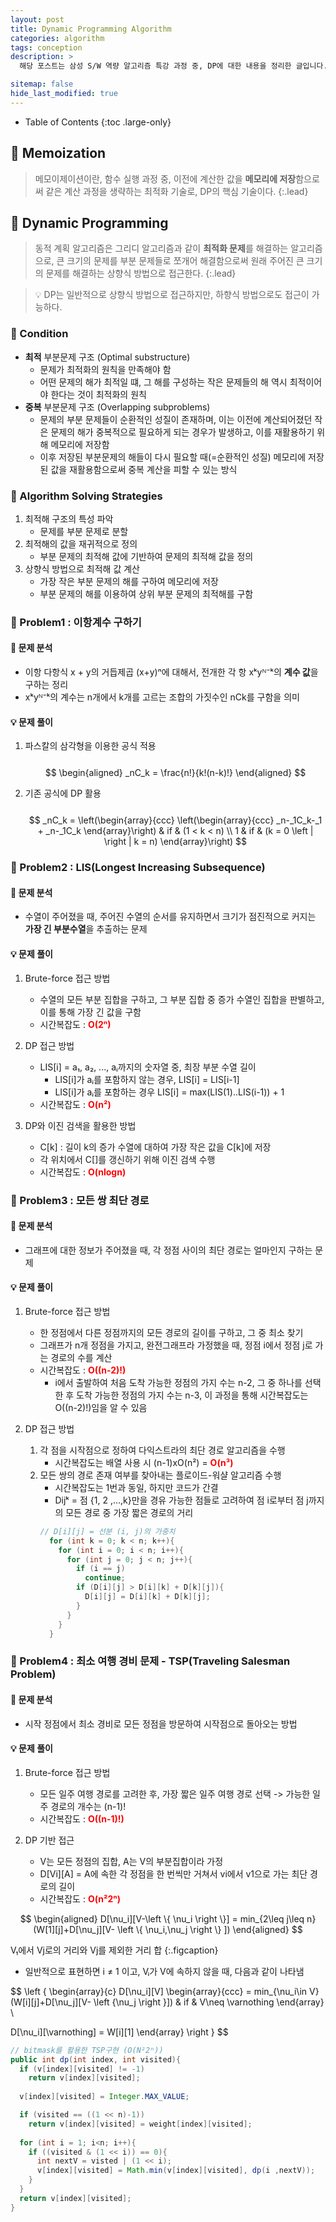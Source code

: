 ```yaml
---
layout: post
title: Dynamic Programming Algorithm
categories: algorithm
tags: conception
description: >
  해당 포스트는 삼성 S/W 역량 알고리즘 특강 과정 중, DP에 대한 내용을 정리한 글입니다.

sitemap: false
hide_last_modified: true
---
```


- Table of Contents
{:toc .large-only}

## 📘 Memoization
> 메모이제이션이란, 함수 실행 과정 중, 이전에 계산한 값을 **메모리에 저장**함으로써 같은 계산 과정을 생략하는 최적화 기술로, DP의 핵심 기술이다.
{:.lead}

## 📘 Dynamic Programming
> 동적 계획 알고리즘은 그리디 알고리즘과 같이 **최적화 문제**를 해결하는 알고리즘으로, 큰 크기의 문제를 부분 문제들로 쪼개어 해결함으로써 원래 주어진 큰 크기의 문제를 해결하는 상향식 방법으로 접근한다.
{:.lead}

<blockquote class="callout callout_info">
  <p>
  💡 DP는 일반적으로 상향식 방법으로 접근하지만, 하향식 방법으로도 접근이 가능하다.
  </p>
</blockquote>

### 📜 Condition
- **최적** 부분문제 구조 (Optimal substructure)
  - 문제가 최적화의 원칙을 만족해야 함
  - 어떤 문제의 해가 최적일 떄, 그 해를 구성하는 작은 문제들의 해 역시 최적이어야 한다는 것이 최적화의 원칙
- **중복** 부분문제 구조 (Overlapping subproblems)
  - 문제의 부분 문제들이 순환적인 성질이 존재하며, 이는 이전에 계산되어졌던 작은 문제의 해가 중복적으로 필요하게 되는 경우가 발생하고, 이를 재활용하기 위해 메모리에 저장함
  - 이후 저장된 부분문제의 해들이 다시 필요할 때(=순환적인 성질) 메모리에 저장된 값을 재활용함으로써 중복 계산을 피할 수 있는 방식


### 📜 Algorithm Solving Strategies
1. 최적해 구조의 특성 파악
   - 문제를 부분 문제로 분할
2. 최적해의 값을 재귀적으로 정의
   - 부분 문제의 최적해 값에 기반하여 문제의 최적해 값을 정의
3. 상향식 방법으로 최적해 값 계산
   - 가장 작은 부분 문제의 해를 구하여 메모리에 저장
   - 부분 문제의 해를 이용하여 상위 부분 문제의 최적해를 구함
   

### 📄 Problem1 : 이항계수 구하기

#### 🔎 문제 분석
- 이항 다항식 x + y의 거듭제곱 (x+y)ⁿ에 대해서, 전개한 각 항 xᵏyᴺ⁻ᵏ의 **계수 값**을 구하는 정리
- xᵏyᴺ⁻ᵏ의 계수는 n개에서 k개를 고르는 조합의 가짓수인 nCk를 구함을 의미 

#### 💡 문제 풀이
1. 파스칼의 삼각형을 이용한 공식 적용 <br> <br>
$$
\begin{aligned}
  _nC_k = \frac{n!}{k!(n-k)!}
\end{aligned}
$$

1. 기존 공식에 DP 활용 <br> <br>
$$
_nC_k =
\left(\begin{array}{ccc}
\left(\begin{array}{ccc}
 _n-_1C_k-_1 +  _n-_1C_k
\end{array}\right) & if & (1 < k < n) \\
1                  & if & (k = 0 \left |  \right | k = n)
\end{array}\right)
$$

### 📄 Problem2 : LIS(Longest Increasing Subsequence)

#### 🔎 문제 분석
- 수열이 주어졌을 때, 주어진 수열의 순서를 유지하면서 크기가 점진적으로 커지는 **가장 긴 부분수열**을 추출하는 문제

#### 💡 문제 풀이
1. Brute-force 접근 방법
   - 수열의 모든 부분 집합을 구하고, 그 부분 집합 중 증가 수열인 집합을 판별하고, 이를 통해 가장 긴 값을 구함
   - 시간복잡도 : <strong style="color:red"> O(2ⁿ) </strong>

2. DP 접근 방법 
   - LIS[i] = a₁, a₂, ..., aᵢ까지의 숫자열 중, 최장 부분 수열 길이
     - LIS[i]가 aᵢ를 포함하지 않는 경우, LIS[i] = LIS[i-1]
     - LIS[i]가 aᵢ를 포함하는 경우 LIS[i] = max(LIS(1)..LIS(i-1)) + 1
   - 시간복잡도 : <strong style="color:red"> O(n²) </strong>

3. DP와 이진 검색을 활용한 방법
   - C[k] : 길이 k의 증가 수열에 대하여 가장 작은 값을 C[k]에 저장
   - 각 위치에서 C[]를 갱신하기 위해 이진 검색 수행
   - 시간복잡도 : <strong style="color:red"> O(nlogn) </strong>

### 📄 Problem3 : 모든 쌍 최단 경로

#### 🔎 문제 분석
- 그래프에 대한 정보가 주어졌을 때, 각 정점 사이의 최단 경로는 얼마인지 구하는 문제

#### 💡 문제 풀이 
1. Brute-force 접근 방법
   - 한 정점에서 다른 정점까지의 모든 경로의 길이를 구하고, 그 중 최소 찾기
   - 그래프가 n개 정점을 가지고, 완전그래프라 가정했을 때, 정점 i에서 정점 j로 가는 경로의 수를 계산
   - 시간복잡도 : <strong style="color:red"> O((n-2)!) </strong>
     - i에서 출발하여 처음 도착 가능한 정점의 가지 수는 n-2, 그 중 하나를 선택한 후 도착 가능한 정점의 가지 수는 n-3, 이 과정을 통해 시간복잡도는 O((n-2)!)임을 알 수 있음

2. DP 접근 방법
   1. 각 점을 시작점으로 정하여 다익스트라의 최단 경로 알고리즘을 수행 
      - 시간복잡도는 배열 사용 시 (n-1)xO(n²) = <strong style="color:red"> O(n³) </strong>
   2. 모든 쌍의 경로 존재 여부를 찾아내는 플로이드-워샬 알고리즘 수행
      - 시간복잡도는 1번과 동일, 하지만 코드가 간결
      - Dijᵏ = 점 {1, 2 ,...,k}만을 경유 가능한 점들로 고려하여 점 i로부터 점 j까지의 모든 경로 중 가장 짧은 경로의 거리
      ~~~java
      // D[i][j] = 선분 (i, j)의 가중치
        for (int k = 0; k < n; k++){
          for (int i = 0; i < n; i++){
            for (int j = 0; j < n; j++){
              if (i == j)
                continue;
              if (D[i][j] > D[i][k] + D[k][j]){
                D[i][j] = D[i][k] + D[k][j];
              }
            }
          }
        }
      ~~~


### 📄 Problem4 : 최소 여행 경비 문제 - TSP(Traveling Salesman Problem)

#### 🔎 문제 분석
- 시작 정점에서 최소 경비로 모든 정점을 방문하여 시작점으로 돌아오는 방법

#### 💡 문제 풀이
1. Brute-force 접근 방법
   - 모든 일주 여행 경로를 고려한 후, 가장 짧은 일주 여행 경로 선택 -> 가능한 일주 경로의 개수는 (n-1)!
   - 시간복잡도 : <strong style="color:red"> O((n-1)!) </strong>

2. DP 기반 접근
   - V는 모든 정점의 집합, A는 V의 부분집합이라 가정
   - D[Vi][A] = A에 속한 각 정점을 한 번씩만 거쳐서 vi에서 v1으로 가는 최단 경로의 길이
   - 시간복잡도 : <strong style="color:red"> O(n²2ⁿ) </strong>

$$
\begin{aligned}
  D[\nu_i][V-\left \{ \nu_i \right \}] 
  = min_{2\leq j\leq n}(W[1][j]+D[\nu_j][V- \left \{ \nu_i,\nu_j \right \} ])
\end{aligned}
$$

V₁에서 Vj로의 거리와 Vj를 제외한 거리 합
{:.figcaption}

  - 일반적으로 표현하면 i ≠ 1 이고, Vᵢ가 V에 속하지 않을 때, 다음과 같이 나타냄

$$
\left \{
\begin{array}{c}
D[\nu_i][V] \begin{array}{ccc}
= min_{\nu_i\in V}(W[i][j]+D[\nu_j][V- \left \{\nu_j \right \}]) & if & V\neq \varnothing 
\end{array} \\

D[\nu_i][\varnothing] = W[i][1]
\end{array}
\right \}
$$

~~~java
// bitmask를 활용한 TSP구현 (O(N²2ⁿ))
public int dp(int index, int visited){
  if (v[index][visited] != -1)
    return v[index][visited];
  
  v[index][visited] = Integer.MAX_VALUE;

  if (visited == ((1 << n)-1))
    return v[index][visited] = weight[index][visited];
  
  for (int i = 1; i<n; i++){
    if ((visited & (1 << i)) == 0){
      int nextV = visted | (1 << i);
      v[index][visited] = Math.min(v[index][visited], dp(i ,nextV));
    }
  }
  return v[index][visited];
}
~~~

